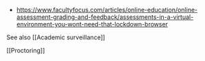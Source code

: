 - https://www.facultyfocus.com/articles/online-education/online-assessment-grading-and-feedback/assessments-in-a-virtual-environment-you-wont-need-that-lockdown-browser

See also [[Academic surveillance]]

[[Proctoring]]
